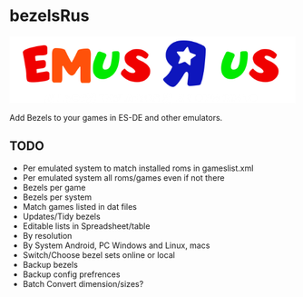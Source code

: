# bezelsRus

![All You R Bezels are Belonging yto Us](src/assets/graphics/emusRus.png)

Add Bezels to your games in ES-DE and other emulators.

## TODO

 * Per emulated system to match installed roms in gameslist.xml
 * Per emulated system all roms/games even if not there
 * Bezels per game
 * Bezels per system
 * Match games listed in dat files
 * Updates/Tidy bezels
 * Editable lists in Spreadsheet/table
 * By resolution
 * By System Android, PC Windows and Linux, macs
 * Switch/Choose bezel sets online or local
 * Backup bezels
 * Backup config prefrences
 * Batch Convert dimension/sizes?
   

